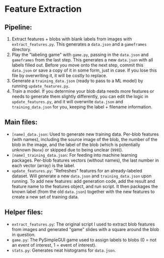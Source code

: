 # Feature Extraction

## Pipeline:

1. Extract features + blobs with blank labels from images with `extract_features.py`. This generates a `data.json` and a `gameframes` directory.
2. Play the "labeling game" with `game.py`, passing in the `data.json` and `gameframes` from the last step. This generates a new `data.json` with all labels filled out. Before you move onto the next step, commit this `data.json` or save a copy of it in some form, just in case. If you lose this file by overwriting it, it will be costly to replace.
3. Generate a `training_data.json` (ready to pass to a ML model) by running `update_features.py`.
4. Train a model. If you determine your blob data needs more features or needs to generate them slightly differently, you can edit the logic in `update_features.py`, and it will overwrite `data.json` and `training_data.json` for you, keeping the label + filename information.

## Main files:
- `[name]_data.json`:
  Used to generate new training data. Per-blob features (with names), including the source image of the blob, the number of the blob in the image, and the label of the blob (which is potentially unknown (`None`) or skipped due to being unclear (`999`)).
- `[name]_training_data.json`:
  For feeding into machine learning packages. Per-blob features vectors (without names), the last number in each vector (array) is the label.
- `update_features.py`:
  "Refreshes" features for an already-labeled dataset. Will generate a new `data.json` and `training_data.json` upon running. To add new features: add generation code, add the result and feature name to the features object, and run script. It then packages the known label (from the old `data.json`) together with the new features to create a new set of training data.

## Helper files:
- `extract_features.py`:
  The original script I used to extract blob features from images and generated "game" slides with a square around the blob in question.
- `game.py`:
  The PySimpleGUI game used to assign labels to blobs (0 = not an event of interest, 1 = event of interest).
- `stats.py`:
  Generates neat histograms for `data.json`.
